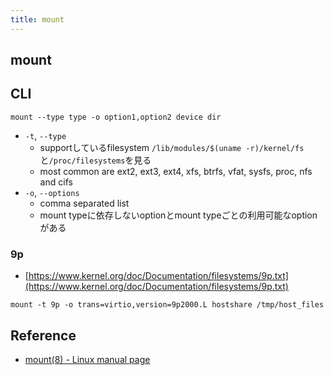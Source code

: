 ```yaml
---
title: mount
---
```


## mount

## CLI

```
mount --type type -o option1,option2 device dir
```

* `-t`, `--type`
    * supportしているfilesystem `/lib/modules/$(uname -r)/kernel/fs`と`/proc/filesystems`を見る
    * most common are ext2, ext3, ext4, xfs, btrfs, vfat, sysfs, proc, nfs and cifs
* `-o`, `--options`
    * comma separated list
    * mount typeに依存しないoptionとmount typeごとの利用可能なoptionがある


### 9p
* [https://www.kernel.org/doc/Documentation/filesystems/9p.txt](https://www.kernel.org/doc/Documentation/filesystems/9p.txt)


```
mount -t 9p -o trans=virtio,version=9p2000.L hostshare /tmp/host_files
```

## Reference
* [mount(8) - Linux manual page](http://man7.org/linux/man-pages/man8/mount.8.html)
